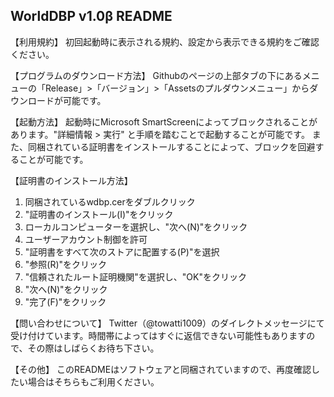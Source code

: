 WorldDBP v1.0β README
---------------------------------
【利用規約】
初回起動時に表示される規約、設定から表示できる規約をご確認ください。

【プログラムのダウンロード方法】
Githubのページの上部タブの下にあるメニューの「Release」>「バージョン」>「Assetsのプルダウンメニュー」からダウンロードが可能です。

【起動方法】
起動時にMicrosoft SmartScreenによってブロックされることがあります。"詳細情報 > 実行" と手順を踏むことで起動することが可能です。
また、同梱されている証明書をインストールすることによって、ブロックを回避することが可能です。

【証明書のインストール方法】
1. 同梱されているwdbp.cerをダブルクリック
2. "証明書のインストール(I)"をクリック
3. ローカルコンピューターを選択し、"次へ(N)"をクリック
4. ユーザーアカウント制御を許可
5. "証明書をすべて次のストアに配置する(P)"を選択
6. "参照(R)"をクリック
7. "信頼されたルート証明機関"を選択し、"OK"をクリック
8. "次へ(N)"をクリック
9. "完了(F)"をクリック

【問い合わせについて】
Twitter（@towatti1009）のダイレクトメッセージにて受け付けています。時間帯によってはすぐに返信できない可能性もありますので、その際はしばらくお待ち下さい。

【その他】
このREADMEはソフトウェアと同梱されていますので、再度確認したい場合はそちらもご利用ください。
